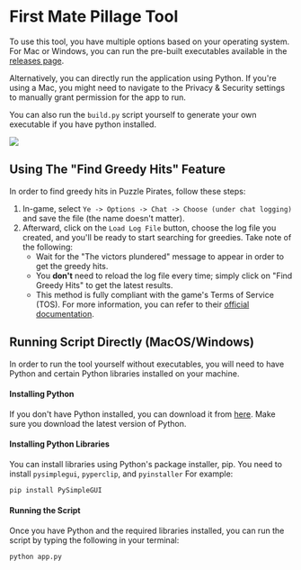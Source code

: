 # First Mate Pillage Tool

To use this tool, you have multiple options based on your operating system. For Mac or Windows, you can run the pre-built executables available in the [releases page](https://github.com/captain-dread/pillage-helper/releases). 

Alternatively, you can directly run the application using Python. If you're using a Mac, you might need to navigate to the Privacy & Security settings to manually grant permission for the app to run.

You can also run the `build.py` script yourself to generate your own executable if you have python installed.

<img src="https://res.cloudinary.com/de2ymful4/image/upload/v1689638423/demo_wlt2xq.png">


## Using The "Find Greedy Hits" Feature

In order to find greedy hits in Puzzle Pirates, follow these steps:

1. In-game, select `Ye -> Options -> Chat -> Choose (under chat logging)` and save the file (the name doesn't matter).
2. Afterward, click on the `Load Log File` button, choose the log file you created, and you'll be ready to start searching for greedies. Take note of the following:
   - Wait for the "The victors plundered" message to appear in order to get the greedy hits.
   - You **don't** need to reload the log file every time; simply click on "Find Greedy Hits" to get the latest results.
   - This method is fully compliant with the game's Terms of Service (TOS). For more information, you can refer to their [official documentation](https://yppedia.puzzlepirates.com/Official:Third_Party_Software).


## Running Script Directly (MacOS/Windows)

In order to run the tool yourself without executables, you will need to have Python and certain Python libraries installed on your machine. 

#### Installing Python
If you don't have Python installed, you can download it from [here](https://www.python.org/downloads/). Make sure you download the latest version of Python.


#### Installing Python Libraries
You can install libraries using Python's package installer, pip. You need to install `pysimplegui`, `pyperclip`, and `pyinstaller` For example:

```bash
pip install PySimpleGUI
```

#### Running the Script
Once you have Python and the required libraries installed, you can run the script by typing the following in your terminal:

```bash
python app.py
```
